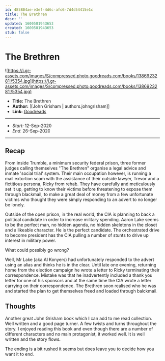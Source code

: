 ```yaml
---
id: 485804ae-e3ef-4d6c-afc6-7d4d54415e1c
title: The Brethren
desc: ''
updated: 1600501943653
created: 1600501943653
stub: false
---
```


# The Brethren

![https://i.gr-assets.com/images/S/compressed.photo.goodreads.com/books/1386923281l/5354.jpg](https://i.gr-assets.com/images/S/compressed.photo.goodreads.com/books/1386923281l/5354.jpg)


- **Title:** The Brethren
- **Author:** [[John Grisham | authors.johngrisham]]
- **Link:** [Goodreads](https://www.goodreads.com/book/show/5354.The_Brethren)  

---

- _Start:_ 12-Sep-2020
- _End_: 26-Sep-2020

---

## Recap

From inside Trumble, a minimum security federal prison, three former judges calling themselves "The Brethren" organise a legal advice and inmate 'social trial' system. Their main occupation however, is running a mail extortion scam with the assistance of their outside lawyer, Trevor and a fictitious persona, Ricky from rehab. They have carefully and meticulously set it up, getting to know their victims before threatening to expose them through blackmail, to make a great deal of money from a few unfortunate victims who thought they were simply responding to an advert to no longer be lonely. 

Outside of the open prison, in the real world, the CIA  is planning to back a political candidate in order to increase military spending. Aaron Lake seems to be the perfect man, no hidden agenda, no hidden skeletons in the closet and a likeable character. He is the perfect candidate. The orchestrated drive to become president has the CIA pulling a number of stunts to drive up interest in military power.

What could possibly go wrong?

Well, Mr Lake (aka Al Konyers) had unfortunately responded to the advert using an alias and thinks he is in the clear. Until late one evening, returning home from the election campaign he wrote a letter to Ricky terminating their correspondence. Mistake was that he inadvertently included a thank you letter for one of his sponsors and at the same time the CIA wrote a letter carrying on their correspondence.  The Brethren soon realised who he was and started the plan to get themselves freed and loaded through balckmail.

## Thoughts

Another great John Grisham book which I can add to me read collection. Well written and a good page turner. A few twists and turns throughout the story.  I enjoyed reading this book and even though there are a number of different characters and no main protagonist, it worked well. It is well written and the story flows.

The ending is a bit rushed it seems but does leave you to decide how you want it to end.